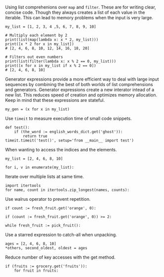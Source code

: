 Using list comprehenions over `map` and `filter`. These are for writing clear, concise code. Though they always creates a list of each value in the iterable. This can lead to memory problems when the input is very large.
```
my_list = [1, 2, 3, 4 ,5, 6, 7, 8, 9, 10]

# Multiply each element by 2
print(list(map(lambda x: x * 2, my_list))) 
print([x * 2 for x in my_list])
# [2, 4, 6, 8, 10, 12, 14, 16, 18, 20]

# Filters out even numbers
print(list(filter(lambda x: x % 2 == 0, my_list))) 
print([x for x in my_list if x % 2 == 0])
# [2, 4, 6, 8, 10]
```

Generator expressions provide a more efficient way to deal with large input sequences by combining the best of both worlds of list comprehensions and generators. Generator expressions create a new interator intead of a new list. This reduces speed of creation and optimizes memory allocation. Keep in mind that these expressions are stateful.
```
my_gen = (x for x in my_list)
```

Use `timeit` to measure execution time of small code snippets.
```
def test():
    if (the_word := english_words_dict.get('ghost')):
        return true
timeit.timeit('test()', setup='from __main__ import test')
```

When wanting to access the indices and the elements.
```
my_list = [2, 4, 6, 8, 10]

for i, v in enumerate(my_list):
```

Iterate over multiple lists at same time.
```
import itertools
for name, count in itertools.zip_longest(names, counts):
```

Use walrus operator to prevent repetition.
```
if count := fresh_fruit.get('orange', 0):

if (count := fresh_fruit.get('orange', 0)) >= 2:

while fresh_fruit := pick_fruit():
```

Use a starred expression to catch-all when unpacking.
```
ages = [2, 4, 6, 8, 10]
*others, second_oldest, oldest = ages
```

Reduce number of key accesses with the get method.
```
if (fruits := grocery.get('fruits')):
    for fruit in fruits:
```